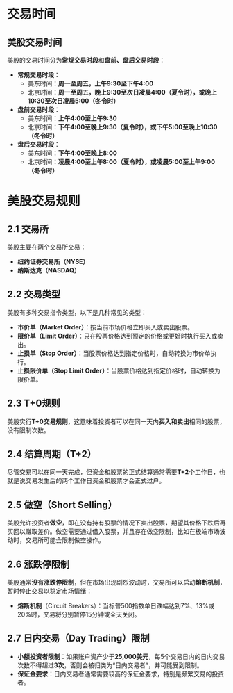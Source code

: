 # 交易时间

## **美股交易时间**

美股的交易时间分为**常规交易时段**和**盘前、盘后交易时段**：

- **常规交易时段**：
    - 美东时间：**周一至周五，上午9:30至下午4:00**
    - 北京时间：**周一至周五，晚上9:30至次日凌晨4:00（夏令时），或晚上10:30至次日凌晨5:00（冬令时）**
- **盘前交易时段**：
    - 美东时间：**上午4:00至上午9:30**
    - 北京时间：**下午4:00至晚上9:30（夏令时），或下午5:00至晚上10:30（冬令时）**
- **盘后交易时段**：
    - 美东时间：**下午4:00至晚上8:00**
    - 北京时间：**凌晨4:00至上午8:00（夏令时），或凌晨5:00至上午9:00（冬令时）**

# 美股交易规则

## 2.1 **交易所**

美股主要在两个交易所交易：

- **纽约证券交易所（NYSE）**
- **纳斯达克（NASDAQ）**

## 2.2 **交易类型**

美股有多种交易指令类型，以下是几种常见的类型：

- **市价单（Market Order）**：按当前市场价格立即买入或卖出股票。
- **限价单（Limit Order）**：只在股票价格达到预定的价格或更好时执行买入或卖出。
- **止损单（Stop Order）**：当股票价格达到指定价格时，自动转换为市价单执行。
- **止损限价单（Stop Limit Order）**：当股票价格达到指定价格时，自动转换为限价单。

## 2.3 **T+0规则**

美股实行**T+0交易规则**，这意味着投资者可以在同一天内**买入和卖出**相同的股票，没有限制次数。

## 2.4 **结算周期（T+2）**

尽管交易可以在同一天完成，但资金和股票的正式结算通常需要**T+2**个工作日，也就是说交易发生后的两个工作日资金和股票才会正式过户。

## 2.5 **做空（Short Selling）**

美股允许投资者**做空**，即在没有持有股票的情况下卖出股票，期望其价格下跌后再买回以赚取差价。做空需要通过借入股票，并且存在做空限制，比如在极端市场波动时，交易所可能会限制做空操作。

## 2.6 **涨跌停限制**

美股通常**没有涨跌停限制**，但在市场出现剧烈波动时，交易所可以启动**熔断机制**，暂时停止交易以稳定市场情绪：

- **熔断机制**（Circuit Breakers）：当标普500指数单日跌幅达到7%、13%或20%时，交易将分别暂停15分钟或全天关闭。

## 2.7 **日内交易（Day Trading）限制**

- **小额投资者限制**：如果账户资产少于**25,000美元**，每5个交易日内的日内交易次数不得超过**3次**，否则会被归类为“日内交易者”，并可能受到限制。
- **保证金要求**：日内交易者通常需要较高的保证金要求，特别是频繁交易的投资者。